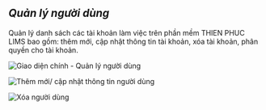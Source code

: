## *Quản lý người dùng*

Quản lý danh sách các tài khoản làm việc trên phần mềm THIEN PHUC LIMS bao gồm: thêm mới, cập nhật thông tin tài khoản, xóa tài khoản, phân quyền cho tài khoản.

![](https://imgur.com/MwbPoDu.png "Giao diện chính - Quản lý người dùng")

![](/images/he_thong/nguoi_dung/create.png "Thêm mới/ cập nhật thông tin người dùng")

![](/images/he_thong/nguoi_dung/delete.png "Xóa người dùng")

